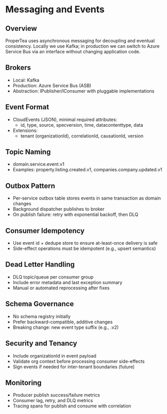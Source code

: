 # Messaging and Events

## Overview
ProperTea uses asynchronous messaging for decoupling and eventual consistency. Locally we use Kafka; in production we can switch to Azure Service Bus via an interface without changing application code.

## Brokers
- Local: Kafka
- Production: Azure Service Bus (ASB)
- Abstraction: IPublisher/IConsumer with pluggable implementations

## Event Format
- CloudEvents (JSON), minimal required attributes:
  - id, type, source, specversion, time, datacontenttype, data
- Extensions:
  - tenant (organizationId), correlationId, causationId, version

## Topic Naming
- domain.service.event.v1
- Examples: property.listing.created.v1, companies.company.updated.v1

## Outbox Pattern
- Per-service outbox table stores events in same transaction as domain changes
- Background dispatcher publishes to broker
- On publish failure: retry with exponential backoff, then DLQ

## Consumer Idempotency
- Use event id + dedupe store to ensure at-least-once delivery is safe
- Side-effect operations must be idempotent (e.g., upsert semantics)

## Dead Letter Handling
- DLQ topic/queue per consumer group
- Include error metadata and last exception summary
- Manual or automated reprocessing after fixes

## Schema Governance
- No schema registry initially
- Prefer backward-compatible, additive changes
- Breaking change: new event type suffix (e.g., .v2)

## Security and Tenancy
- Include organizationId in event payload
- Validate org context before processing consumer side-effects
- Sign events if needed for inter-tenant boundaries (future)

## Monitoring
- Producer publish success/failure metrics
- Consumer lag, retry, and DLQ metrics
- Tracing spans for publish and consume with correlation
